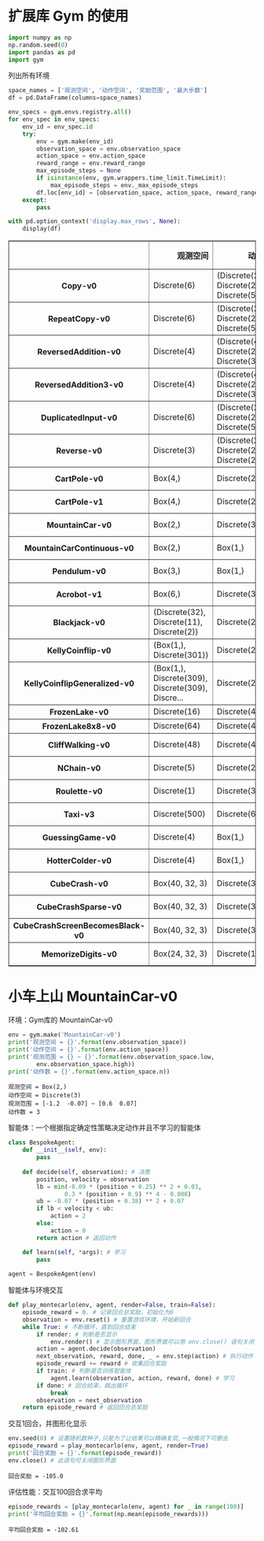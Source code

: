 # 扩展库 Gym 的使用


```python
import numpy as np
np.random.seed(0)
import pandas as pd
import gym
```

列出所有环境


```python
space_names = ['观测空间', '动作空间', '奖励范围', '最大步数']
df = pd.DataFrame(columns=space_names)

env_specs = gym.envs.registry.all()
for env_spec in env_specs:
    env_id = env_spec.id
    try:
        env = gym.make(env_id)
        observation_space = env.observation_space
        action_space = env.action_space
        reward_range = env.reward_range
        max_episode_steps = None
        if isinstance(env, gym.wrappers.time_limit.TimeLimit):
            max_episode_steps = env._max_episode_steps
        df.loc[env_id] = [observation_space, action_space, reward_range, max_episode_steps]
    except:
        pass

with pd.option_context('display.max_rows', None):
    display(df)
```


<div>
<style scoped>
    .dataframe tbody tr th:only-of-type {
        vertical-align: middle;
    }

    .dataframe tbody tr th {
        vertical-align: top;
    }

    .dataframe thead th {
        text-align: right;
    }
</style>
<table border="1" class="dataframe">
  <thead>
    <tr style="text-align: right;">
      <th></th>
      <th>观测空间</th>
      <th>动作空间</th>
      <th>奖励范围</th>
      <th>最大步数</th>
    </tr>
  </thead>
  <tbody>
    <tr>
      <th>Copy-v0</th>
      <td>Discrete(6)</td>
      <td>(Discrete(2), Discrete(2), Discrete(5))</td>
      <td>(-inf, inf)</td>
      <td>200</td>
    </tr>
    <tr>
      <th>RepeatCopy-v0</th>
      <td>Discrete(6)</td>
      <td>(Discrete(2), Discrete(2), Discrete(5))</td>
      <td>(-inf, inf)</td>
      <td>200</td>
    </tr>
    <tr>
      <th>ReversedAddition-v0</th>
      <td>Discrete(4)</td>
      <td>(Discrete(4), Discrete(2), Discrete(3))</td>
      <td>(-inf, inf)</td>
      <td>200</td>
    </tr>
    <tr>
      <th>ReversedAddition3-v0</th>
      <td>Discrete(4)</td>
      <td>(Discrete(4), Discrete(2), Discrete(3))</td>
      <td>(-inf, inf)</td>
      <td>200</td>
    </tr>
    <tr>
      <th>DuplicatedInput-v0</th>
      <td>Discrete(6)</td>
      <td>(Discrete(2), Discrete(2), Discrete(5))</td>
      <td>(-inf, inf)</td>
      <td>200</td>
    </tr>
    <tr>
      <th>Reverse-v0</th>
      <td>Discrete(3)</td>
      <td>(Discrete(2), Discrete(2), Discrete(2))</td>
      <td>(-inf, inf)</td>
      <td>200</td>
    </tr>
    <tr>
      <th>CartPole-v0</th>
      <td>Box(4,)</td>
      <td>Discrete(2)</td>
      <td>(-inf, inf)</td>
      <td>200</td>
    </tr>
    <tr>
      <th>CartPole-v1</th>
      <td>Box(4,)</td>
      <td>Discrete(2)</td>
      <td>(-inf, inf)</td>
      <td>500</td>
    </tr>
    <tr>
      <th>MountainCar-v0</th>
      <td>Box(2,)</td>
      <td>Discrete(3)</td>
      <td>(-inf, inf)</td>
      <td>200</td>
    </tr>
    <tr>
      <th>MountainCarContinuous-v0</th>
      <td>Box(2,)</td>
      <td>Box(1,)</td>
      <td>(-inf, inf)</td>
      <td>999</td>
    </tr>
    <tr>
      <th>Pendulum-v0</th>
      <td>Box(3,)</td>
      <td>Box(1,)</td>
      <td>(-inf, inf)</td>
      <td>200</td>
    </tr>
    <tr>
      <th>Acrobot-v1</th>
      <td>Box(6,)</td>
      <td>Discrete(3)</td>
      <td>(-inf, inf)</td>
      <td>500</td>
    </tr>
    <tr>
      <th>Blackjack-v0</th>
      <td>(Discrete(32), Discrete(11), Discrete(2))</td>
      <td>Discrete(2)</td>
      <td>(-inf, inf)</td>
      <td>None</td>
    </tr>
    <tr>
      <th>KellyCoinflip-v0</th>
      <td>(Box(1,), Discrete(301))</td>
      <td>Discrete(25000)</td>
      <td>(0, 250.0)</td>
      <td>None</td>
    </tr>
    <tr>
      <th>KellyCoinflipGeneralized-v0</th>
      <td>(Box(1,), Discrete(309), Discrete(309), Discre...</td>
      <td>Discrete(20000)</td>
      <td>(0, 200.0)</td>
      <td>None</td>
    </tr>
    <tr>
      <th>FrozenLake-v0</th>
      <td>Discrete(16)</td>
      <td>Discrete(4)</td>
      <td>(0, 1)</td>
      <td>100</td>
    </tr>
    <tr>
      <th>FrozenLake8x8-v0</th>
      <td>Discrete(64)</td>
      <td>Discrete(4)</td>
      <td>(0, 1)</td>
      <td>200</td>
    </tr>
    <tr>
      <th>CliffWalking-v0</th>
      <td>Discrete(48)</td>
      <td>Discrete(4)</td>
      <td>(-inf, inf)</td>
      <td>None</td>
    </tr>
    <tr>
      <th>NChain-v0</th>
      <td>Discrete(5)</td>
      <td>Discrete(2)</td>
      <td>(-inf, inf)</td>
      <td>1000</td>
    </tr>
    <tr>
      <th>Roulette-v0</th>
      <td>Discrete(1)</td>
      <td>Discrete(38)</td>
      <td>(-inf, inf)</td>
      <td>100</td>
    </tr>
    <tr>
      <th>Taxi-v3</th>
      <td>Discrete(500)</td>
      <td>Discrete(6)</td>
      <td>(-inf, inf)</td>
      <td>200</td>
    </tr>
    <tr>
      <th>GuessingGame-v0</th>
      <td>Discrete(4)</td>
      <td>Box(1,)</td>
      <td>(-inf, inf)</td>
      <td>200</td>
    </tr>
    <tr>
      <th>HotterColder-v0</th>
      <td>Discrete(4)</td>
      <td>Box(1,)</td>
      <td>(-inf, inf)</td>
      <td>200</td>
    </tr>
    <tr>
      <th>CubeCrash-v0</th>
      <td>Box(40, 32, 3)</td>
      <td>Discrete(3)</td>
      <td>(-inf, inf)</td>
      <td>None</td>
    </tr>
    <tr>
      <th>CubeCrashSparse-v0</th>
      <td>Box(40, 32, 3)</td>
      <td>Discrete(3)</td>
      <td>(-inf, inf)</td>
      <td>None</td>
    </tr>
    <tr>
      <th>CubeCrashScreenBecomesBlack-v0</th>
      <td>Box(40, 32, 3)</td>
      <td>Discrete(3)</td>
      <td>(-inf, inf)</td>
      <td>None</td>
    </tr>
    <tr>
      <th>MemorizeDigits-v0</th>
      <td>Box(24, 32, 3)</td>
      <td>Discrete(10)</td>
      <td>(-inf, inf)</td>
      <td>None</td>
    </tr>
  </tbody>
</table>
</div>


# 小车上山 MountainCar-v0

环境：Gym库的 MountainCar-v0


```python
env = gym.make('MountainCar-v0')
print('观测空间 = {}'.format(env.observation_space))
print('动作空间 = {}'.format(env.action_space))
print('观测范围 = {} ~ {}'.format(env.observation_space.low,
        env.observation_space.high))
print('动作数 = {}'.format(env.action_space.n))
```

    观测空间 = Box(2,)
    动作空间 = Discrete(3)
    观测范围 = [-1.2  -0.07] ~ [0.6  0.07]
    动作数 = 3
    

智能体：一个根据指定确定性策略决定动作并且不学习的智能体


```python
class BespokeAgent:
    def __init__(self, env):
        pass
    
    def decide(self, observation): # 决策
        position, velocity = observation
        lb = min(-0.09 * (position + 0.25) ** 2 + 0.03,
                0.3 * (position + 0.9) ** 4 - 0.008)
        ub = -0.07 * (position + 0.38) ** 2 + 0.07
        if lb < velocity < ub:
            action = 2
        else:
            action = 0
        return action # 返回动作

    def learn(self, *args): # 学习
        pass
    
agent = BespokeAgent(env)
```

智能体与环境交互


```python
def play_montecarlo(env, agent, render=False, train=False):
    episode_reward = 0. # 记录回合总奖励，初始化为0
    observation = env.reset() # 重置游戏环境，开始新回合
    while True: # 不断循环，直到回合结束
        if render: # 判断是否显示
            env.render() # 显示图形界面，图形界面可以用 env.close() 语句关闭
        action = agent.decide(observation)
        next_observation, reward, done, _ = env.step(action) # 执行动作
        episode_reward += reward # 收集回合奖励
        if train: # 判断是否训练智能体
            agent.learn(observation, action, reward, done) # 学习
        if done: # 回合结束，跳出循环
            break
        observation = next_observation
    return episode_reward # 返回回合总奖励
```

交互1回合，并图形化显示


```python
env.seed(0) # 设置随机数种子,只是为了让结果可以精确复现,一般情况下可删去
episode_reward = play_montecarlo(env, agent, render=True)
print('回合奖励 = {}'.format(episode_reward))
env.close() # 此语句可关闭图形界面
```

    回合奖励 = -105.0
    

评估性能：交互100回合求平均


```python
episode_rewards = [play_montecarlo(env, agent) for _ in range(100)]
print('平均回合奖励 = {}'.format(np.mean(episode_rewards)))
```

    平均回合奖励 = -102.61
    
